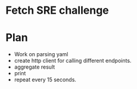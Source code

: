 # Fetch SRE challenge


# Plan
- Work on parsing yaml
- create http client for calling different endpoints.
- aggregate result
- print
- repeat every 15 seconds.
